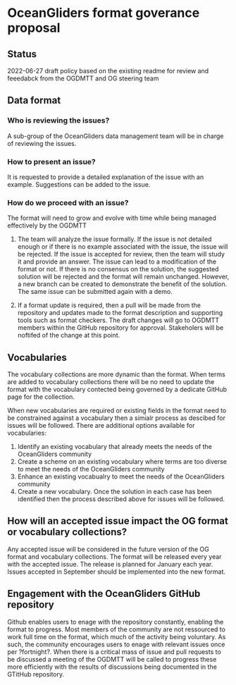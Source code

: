 # OceanGliders format goverance proposal

## Status

2022-06-27 draft policy based on the existing readme for review and feeedabck
from the OGDMTT and OG steering team

## Data format


### Who is reviewing the issues?
A sub-group of the OceanGliders data management team will be in charge of reviewing the issues.

### How to present an issue?
It is requested to provide a detailed explanation of the issue with an example. Suggestions can be added to the issue.

### How do we proceed with an issue?
The format will need to grow and evolve with time while being managed effectively by the OGDMTT

1. The team will analyze the issue formally. If the issue is not detailed enough or if there is no example associated with the issue, the issue will be rejected. If the issue is accepted for review, then the team will study it and provide an answer. The issue can lead to a modification of the format or not. If there is no consensus on the solution, the suggested solution will be rejected and the format will remain unchanged. However, a new branch can be created to demonstrate the benefit of the solution. The same issue can be submitted again with a demo.

2. If a format update is required, then a pull will be made from the repository and updates made to the format description and supporting tools such as format checkers. The draft changes will go to OGDMTT members within the GitHub repository for approval. Stakeholers will be noftifed of the change at this point.

## Vocabularies
The vocabulary collections are more dynamic than the format. When terms are added to vocabulary collections there will be no need to update the format with the vocabulary contected being governed by a dedicate GitHub page for the collection.

When new vocabularies are required or existing fields in the format need to be constrained against a vocabulary then a simialr process as descibed for issues will be followed. There are additional options available for vocabularies:
1. Identify an existing vocabulary that already meets the needs of the OceanGliders community
2. Create a scheme on an existing vocabulary where terms are too diverse to meet the needs of the OceanGliders community
3. Enhance an existing vocabualry to meet the needs of the OceanGliders community
4. Create a new vocabulary.
Once the solution in each case has been identified then the process described above for issues will be followed.

## How will an accepted issue impact the OG format or vocabulary collections?
Any accepted issue will be considered in the future version of the OG format and vocabulary collections. The format will be released every year with the accepted issue. The release is planned for January each year. Issues accepted in September should be implemented into the new format.

## Engagement with the OceanGliders GitHub repository
Github enables users to enage with the repository constantly, enabling the format to progress. Most members of the community are not ressourced to work full time on the format, which much of the activity being voluntary. As such, the community encourages users to enage with relevant issues once per ?fortnight?. When there is a critical mass of issue and pull requests to be discussed a meeting of the OGDMTT will be called to progress these more efficiently with the results of discussions being documented in the GTitHub repository.
